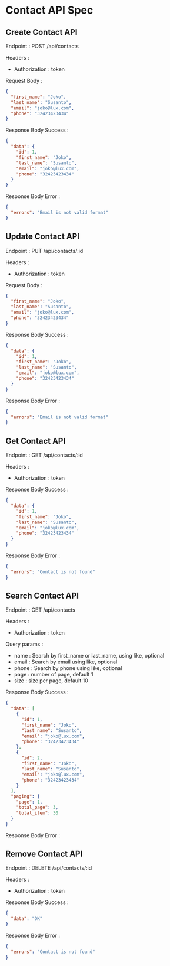 # Contact API Spec

## Create Contact API

Endpoint : POST /api/contacts

Headers :

- Authorization : token

Request Body :

```json
{
  "first_name": "Joko",
  "last_name": "Susanto",
  "email": "joko@lux.com",
  "phone": "32423423434"
}
```

Response Body Success :

```json
{
  "data": {
    "id": 1,
    "first_name": "Joko",
    "last_name": "Susanto",
    "email": "joko@lux.com",
    "phone": "32423423434"
  }
}
```

Response Body Error :

```json
{
  "errors": "Email is not valid format"
}
```

## Update Contact API

Endpoint : PUT /api/contacts/:id

Headers :

- Authorization : token

Request Body :

```json
{
  "first_name": "Joko",
  "last_name": "Susanto",
  "email": "joko@lux.com",
  "phone": "32423423434"
}
```

Response Body Success :

```json
{
  "data": {
    "id": 1,
    "first_name": "Joko",
    "last_name": "Susanto",
    "email": "joko@lux.com",
    "phone": "32423423434"
  }
}
```

Response Body Error :

```json
{
  "errors": "Email is not valid format"
}
```

## Get Contact API

Endpoint : GET /api/contacts/:id

Headers :

- Authorization : token

Response Body Success :

```json
{
  "data": {
    "id": 1,
    "first_name": "Joko",
    "last_name": "Susanto",
    "email": "joko@lux.com",
    "phone": "32423423434"
  }
}
```

Response Body Error :

```json
{
  "errors": "Contact is not found"
}
```

## Search Contact API

Endpoint : GET /api/contacts

Headers :

- Authorization : token

Query params :

- name : Search by first_name or last_name, using like, optional
- email : Search by email using like, optional
- phone : Search by phone using like, optional
- page : number of page, default 1
- size : size per page, default 10

Response Body Success :

```json
{
  "data": [
    {
      "id": 1,
      "first_name": "Joko",
      "last_name": "Susanto",
      "email": "joko@lux.com",
      "phone": "32423423434"
    },
    {
      "id": 2,
      "first_name": "Joko",
      "last_name": "Susanto",
      "email": "joko@lux.com",
      "phone": "32423423434"
    }
  ],
  "paging": {
    "page": 1,
    "total_page": 3,
    "total_item": 30
  }
}
```

Response Body Error :

## Remove Contact API

Endpoint : DELETE /api/contacts/:id

Headers :

- Authorization : token

Response Body Success :

```json
{
  "data": "OK"
}
```

Response Body Error :

```json
{
  "errors": "Contact is not found"
}
```
